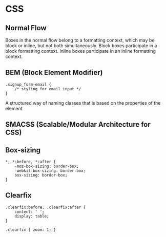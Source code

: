 # CSS

## Normal Flow
Boxes in the normal flow belong to a formatting context, which may be block or inline, but not both simultaneously. Block boxes participate in a block formatting context. Inline boxes participate in an inline formatting context.

## BEM (Block Element Modifier)
```
.signup_form-email {
	/* styling for email input */
}
```
A structured way of naming classes that is based on the properties of the element

## SMACSS (Scalable/Modular Architecture for CSS)

## Box-sizing
```
*, *:before, *:after {
	-moz-box-sizing: border-box;
	-webkit-box-sizing: border-box;
	box-sizing: border-box;
}
```

## Clearfix

```
.clearfix:before, .clearfix:after {
	content: ' ';
	display: table;
}

.clearfix { zoom: 1; }
```